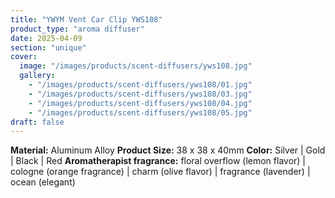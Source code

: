 ```yaml
---
title: "YWYM Vent Car Clip YWS108"
product_type: "aroma diffuser"
date: 2025-04-09
section: "unique"
cover:
  image: "/images/products/scent-diffusers/yws108.jpg"
  gallery:
    - "/images/products/scent-diffusers/yws108/01.jpg"
    - "/images/products/scent-diffusers/yws108/03.jpg"
    - "/images/products/scent-diffusers/yws108/04.jpg"
    - "/images/products/scent-diffusers/yws108/05.jpg"
draft: false
---
```

**Material:** Aluminum Alloy
**Product Size:** 38 x 38 x 40mm
**Color:** Silver | Gold | Black | Red
**Aromatherapist fragrance:** floral overflow (lemon flavor) | cologne (orange fragrance) | charm (olive flavor) | fragrance (lavender) | ocean (elegant)
